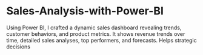 # Sales-Analysis-with-Power-BI
Using Power BI, I crafted a dynamic sales dashboard revealing trends, customer behaviors, and product metrics. It shows revenue trends over time, detailed sales analyses, top performers, and forecasts. Helps strategic decisions
